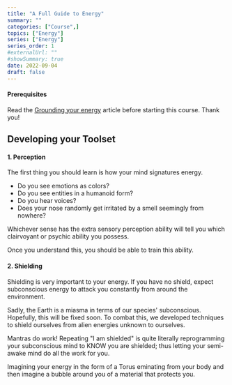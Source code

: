 ```yaml
---
title: "A Full Guide to Energy"
summary: ""
categories: ["Course",]
topics: ["Energy"]
series: ["Energy"]
series_order: 1
#externalUrl: ""
#showSummary: true
date: 2022-09-04
draft: false
---
```


#### Prerequisites
Read the [Grounding your energy](/posts/grounding-your-energy) article before starting this course. Thank you! 

## Developing your Toolset
#### 1. Perception
The first thing you should learn is how your mind signatures energy.

* Do you see emotions as colors?
* Do you see entities in a humanoid form? 
* Do you hear voices? 
* Does your nose randomly get irritated by a smell seemingly from nowhere?

Whichever sense has the extra sensory perception ability will tell you which clairvoyant or psychic ability you possess. 

Once you understand this, you should be able to train this ability. 

#### 2. Shielding
Shielding is very important to your energy. If you have no shield, expect subconscious energy to attack you constantly from around the environment. 

Sadly, the Earth is a miasma in terms of our species' subconscious. Hopefully, this will be fixed soon. To combat this, we developed techniques to shield ourselves from alien energies unknown to ourselves. 

Mantras do work! Repeating "I am shielded" is quite literally reprogramming your subconscious mind to KNOW you are shielded; thus letting your semi-awake mind do all the work for you.

Imagining your energy in the form of a Torus eminating from your body and then imagine a bubble around you of a material that protects you. 

